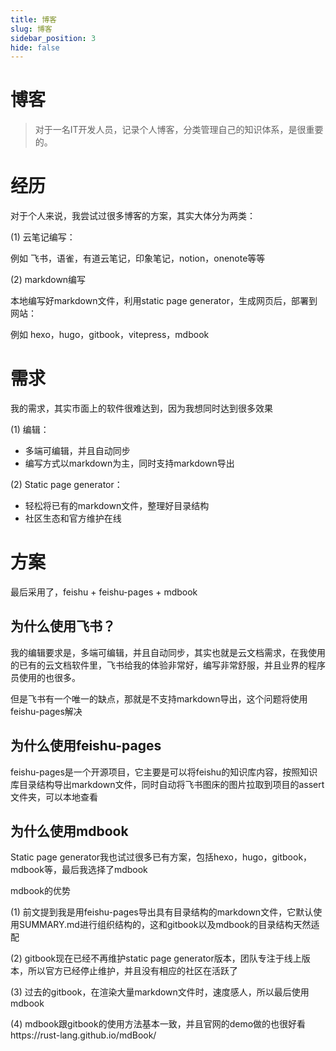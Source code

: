 ```yaml
---
title: 博客
slug: 博客
sidebar_position: 3
hide: false
---
```



# 博客

> 对于一名IT开发人员，记录个人博客，分类管理自己的知识体系，是很重要的。

# 经历

对于个人来说，我尝试过很多博客的方案，其实大体分为两类：

(1) 云笔记编写：

例如 飞书，语雀，有道云笔记，印象笔记，notion，onenote等等

(2) markdown编写

本地编写好markdown文件，利用static page generator，生成网页后，部署到网站：

例如 hexo，hugo，gitbook，vitepress，mdbook

# 需求

我的需求，其实市面上的软件很难达到，因为我想同时达到很多效果

(1) 编辑：

- 多端可编辑，并且自动同步
- 编写方式以markdown为主，同时支持markdown导出

(2) Static page generator：

- 轻松将已有的markdown文件，整理好目录结构
- 社区生态和官方维护在线

# 方案

最后采用了，feishu + feishu-pages + mdbook

## 为什么使用飞书？

我的编辑要求是，多端可编辑，并且自动同步，其实也就是云文档需求，在我使用的已有的云文档软件里，飞书给我的体验非常好，编写非常舒服，并且业界的程序员使用的也很多。

但是飞书有一个唯一的缺点，那就是不支持markdown导出，这个问题将使用feishu-pages解决

## 为什么使用feishu-pages

feishu-pages是一个开源项目，它主要是可以将feishu的知识库内容，按照知识库目录结构导出markdown文件，同时自动将飞书图床的图片拉取到项目的assert文件夹，可以本地查看

## 为什么使用mdbook

Static page generator我也试过很多已有方案，包括hexo，hugo，gitbook，mdbook等，最后我选择了mdbook

mdbook的优势

(1) 前文提到我是用feishu-pages导出具有目录结构的markdown文件，它默认使用SUMMARY.md进行组织结构的，这和gitbook以及mdbook的目录结构天然适配

(2) gitbook现在已经不再维护static page generator版本，团队专注于线上版本，所以官方已经停止维护，并且没有相应的社区在活跃了

(3) 过去的gitbook，在渲染大量markdown文件时，速度感人，所以最后使用mdbook

(4) mdbook跟gitbook的使用方法基本一致，并且官网的demo做的也很好看https://rust-lang.github.io/mdBook/

 

